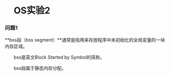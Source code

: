 # 　OS实验2

### 问题1

**bss段（bss segment）**通常是指用来存放程序中未初始化的全局变量的一块内存区域。

　　bss是英文Block Started by Symbol的简称。

　　bss段属于静态内存分配。 

